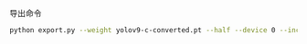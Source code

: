 导出命令

```bash
python export.py --weight yolov9-c-converted.pt --half --device 0 --include onnx --simplify
```
